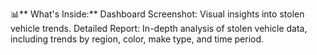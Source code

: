 📊** What's Inside:**
Dashboard Screenshot: Visual insights into stolen vehicle trends.
Detailed Report: In-depth analysis of stolen vehicle data, including trends by region, color, make type, and time period.
